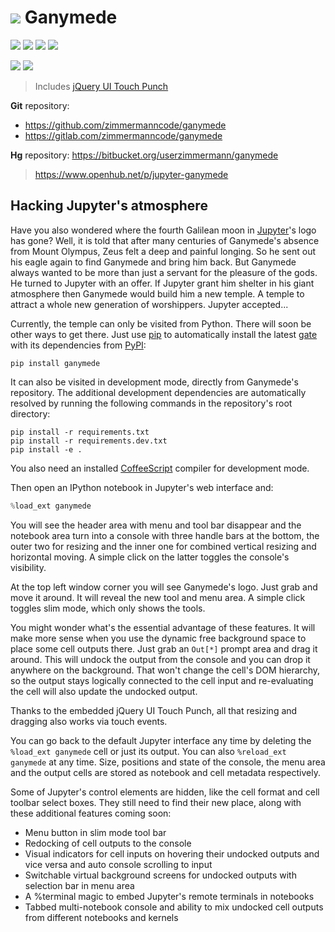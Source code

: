 
# ![](https://bitbucket.org/userzimmermann/ganymede/raw/default/ganymede/static/ganymede.svg) Ganymede

[![](http://www.gnu.org/graphics/gplv3-88x31.png)](
  https://gnu.org/licenses/lgpl.html)
[![](https://img.shields.io/pypi/pyversions/ganymede.svg)](
  https://python.org)
[![](https://img.shields.io/pypi/v/ganymede.svg)](
  https://pypi.python.org/pypi/ganymede)
[![](https://img.shields.io/pypi/dd/ganymede.svg)](
  https://pypi.python.org/pypi/ganymede)

[![](https://travis-ci.org/zimmermanncode/ganymede.svg)](
  https://travis-ci.org/zimmermanncode/ganymede)
[![](https://ci.appveyor.com/api/projects/status/49sp18ovmcpp9tmg?svg=true)](
  https://ci.appveyor.com/project/userzimmermann/ganymede)

> Includes [jQuery UI Touch Punch](http://touchpunch.furf.com)

**Git** repository:

* https://github.com/zimmermanncode/ganymede
* https://gitlab.com/zimmermanncode/ganymede

**Hg** repository: https://bitbucket.org/userzimmermann/ganymede




> https://www.openhub.net/p/jupyter-ganymede

## Hacking Jupyter's atmosphere

Have you also wondered where the fourth Galilean moon in [Jupyter](http://jupyter.org)'s logo has gone? Well, it is told that after many centuries of Ganymede's absence from Mount Olympus, Zeus felt a deep and painful longing. So he sent out his eagle again to find Ganymede and bring him back. But Ganymede always wanted to be more than just a servant for the pleasure of the gods. He turned to Jupyter with an offer. If Jupyter grant him shelter in his giant atmosphere then Ganymede would build him a new temple. A temple to attract a whole new generation of worshippers. Jupyter accepted...

Currently, the temple can only be visited from Python. There will soon be other ways to get there. Just use [pip](http://pip-installer.org) to automatically install the latest [gate](https://pypi.python.org/pypi/ganymede) with its dependencies from [PyPI](https://pypi.python.org):

    pip install ganymede

It can also be visited in development mode, directly from Ganymede's repository. The additional development dependencies are automatically resolved by running the following commands in the repository's root directory:

    pip install -r requirements.txt
    pip install -r requirements.dev.txt
    pip install -e .

You also need an installed [CoffeeScript](http://coffeescript.org) compiler for development mode.

Then open an IPython notebook in Jupyter's web interface and:


```python
%load_ext ganymede
```

You will see the header area with menu and tool bar disappear and the notebook area turn into a console with three handle bars at the bottom, the outer two for resizing and the inner one for combined vertical resizing and horizontal moving. A simple click on the latter toggles the console's visibility.

At the top left window corner you will see Ganymede's logo. Just grab and move it around. It will reveal the new tool and menu area. A simple click toggles slim mode, which only shows the tools.

You might wonder what's the essential advantage of these features. It will make more sense when you use the dynamic free background space to place some cell outputs there. Just grab an `Out[*]` prompt area and drag it around. This will undock the output from the console and you can drop it anywhere on the background. That won't change the cell's DOM hierarchy, so the output stays logically connected to the cell input and re-evaluating the cell will also update the undocked output.

Thanks to the embedded jQuery UI Touch Punch, all that resizing and dragging also works via touch events.

You can go back to the default Jupyter interface any time by deleting the `%load_ext ganymede` cell or just its output. You can also `%reload_ext ganymede` at any time. Size, positions and state of the console, the menu area and the output cells are stored as notebook and cell metadata respectively.

Some of Jupyter's control elements are hidden, like the cell format and cell toolbar select boxes. They still need to find their new place, along with these additional features coming soon:

* Menu button in slim mode tool bar
* Redocking of cell outputs to the console
* Visual indicators for cell inputs on hovering their undocked outputs and vice versa and auto console scrolling to input
* Switchable virtual background screens for undocked outputs with selection bar in menu area
* A %terminal magic to embed Jupyter's remote terminals in notebooks
* Tabbed multi-notebook console and ability to mix undocked cell outputs from different notebooks and kernels

